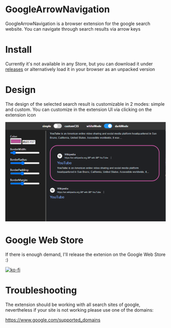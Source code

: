 # GoogleArrowNavigation
GoogleArrowNavigation is a browser extension for the google search website. You can navigate through search results via arrow keys

# Install
Currently it's not available in any Store, but you can download it under [releases](https://github.com/jusnim/GoogleArrowNavigation/releases) or alternatively load it in your browser as an unpacked version

# Design
The design of the selected search result is customizable in 2 modes: simple and custom. You can customize in the extension UI via clicking on the extension icon

![](./img/previewExample.png)

# Google Web Store
If there is enough demand, I'll release the extenion on the Google Web Store :)

[![ko-fi](https://ko-fi.com/img/githubbutton_sm.svg)](https://ko-fi.com/Z8Z4Q2QF5)



# Troubleshooting
The extension should be working with all search sites of google, nevertheless if your site is not working please use one of the domains:

https://www.google.com/supported_domains
